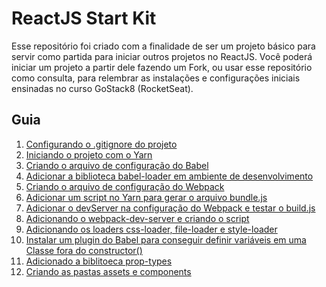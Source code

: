 ReactJS Start Kit
=============================
Esse repositório foi criado com a finalidade de ser um projeto básico para servir como partida para iniciar outros projetos no ReactJS. Você poderá iniciar um projeto a partir dele fazendo um Fork, ou usar esse repositório como consulta, para relembrar as instalações e configurações iniciais ensinadas no curso GoStack8 (RocketSeat).

## Guia

1. [Configurando o .gitignore do projeto](https://github.com/lucasmoura-dev/GoStack8-ReactJS-Start-Kit/commit/264486d8af68d5bd9a0b9fd6a665ec615f989e51 "Configurando o .gitignore do projeto")
2. [Iniciando o projeto com o Yarn](https://github.com/lucasmoura-dev/GoStack8-ReactJS-Start-Kit/commit/8fcb15996efdfaf7ff2283489168417ce9681602 "Iniciando o projeto com o Yarn")
3. [Criando o arquivo de configuração do Babel](https://github.com/lucasmoura-dev/GoStack8-ReactJS-Start-Kit/commit/38685f0d7ad24e59d0b6dd6510da52d207492bf2 "Criando o arquivo de configuração do Babel")
4. [Adicionar a biblioteca babel-loader em ambiente de desenvolvimento](https://github.com/lucasmoura-dev/GoStack8-ReactJS-Start-Kit/commit/e0628a035827b469409e7accf77aaaad2ab5dce8 "Adicionar a biblioteca babel-loader em ambiente de desenvolvimento")
5. [Criando o arquivo de configuração do Webpack](https://github.com/lucasmoura-dev/GoStack8-ReactJS-Start-Kit/commit/16ac5872bfe3d7aea17d2ef071d14489c798cda0 "Criando o arquivo de configuração do Webpack")
6. [Adicionar um script no Yarn para gerar o arquivo bundle.js](https://github.com/lucasmoura-dev/GoStack8-ReactJS-Start-Kit/commit/62d3d63f701eeeda18de56e4b2c1088645203959 "Adicionar um script no Yarn para gerar o arquivo bundle.js")
7. [Adicionar o devServer na configuração do Webpack e testar o build.js](https://github.com/lucasmoura-dev/GoStack8-ReactJS-Start-Kit/commit/0f581898ead373e34038d44e340306f3bc423620 "Adicionar o devServer na configuração do Webpack e testar o build.js")
8. [Adicionando o webpack-dev-server e criando o script](https://github.com/lucasmoura-dev/GoStack8-ReactJS-Start-Kit/commit/510cbec9569e133845ec87d2a0d40f34586d931e "Adicionando o webpack-dev-server e criando o script")
9. [Adicionando os loaders css-loader, file-loader e style-loader](https://github.com/lucasmoura-dev/GoStack8-ReactJS-Start-Kit/commit/4993d600dcecdef040e661d17301c94328430c39 "- Adicionando os loaders `css-loader`, `file-loader` e `style-loader`")
10. [Instalar um plugin do Babel para conseguir definir variáveis em uma Classe fora do constructor()](https://github.com/lucasmoura-dev/GoStack8-ReactJS-Start-Kit/commit/8696a2718a1cad1879b8ff0e44e872e76f327aef "Instalar um plugin do Babel para conseguir definir variáveis em uma Classe fora do constructor()")
11. [Adicionado a biblitoeca prop-types](https://github.com/lucasmoura-dev/GoStack8-ReactJS-Start-Kit/commit/58ce6aeb990c4e7c98a680261cff60b6cef79839 "Adicionado a biblitoeca prop-types")
12. [Criando as pastas assets e components](https://github.com/lucasmoura-dev/GoStack8-ReactJS-Start-Kit/commit/0d2d551c113e375c9167144778bf27d5120d093c "Criando as pastas assets e components")

